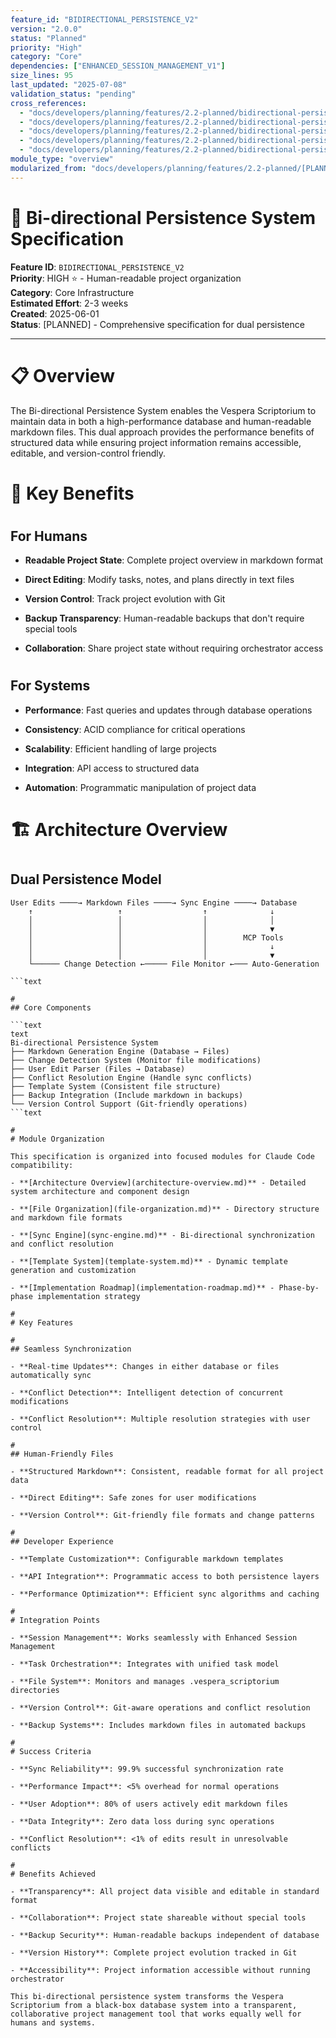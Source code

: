 ```yaml
---
feature_id: "BIDIRECTIONAL_PERSISTENCE_V2"
version: "2.0.0"
status: "Planned"
priority: "High"
category: "Core"
dependencies: ["ENHANCED_SESSION_MANAGEMENT_V1"]
size_lines: 95
last_updated: "2025-07-08"
validation_status: "pending"
cross_references:
  - "docs/developers/planning/features/2.2-planned/bidirectional-persistence/architecture-overview.md"
  - "docs/developers/planning/features/2.2-planned/bidirectional-persistence/file-organization.md"
  - "docs/developers/planning/features/2.2-planned/bidirectional-persistence/sync-engine.md"
  - "docs/developers/planning/features/2.2-planned/bidirectional-persistence/template-system.md"
  - "docs/developers/planning/features/2.2-planned/bidirectional-persistence/implementation-roadmap.md"
module_type: "overview"
modularized_from: "docs/developers/planning/features/2.2-planned/[PLANNED]_bidirectional_persistence_system.md"
---
```


# 📄 Bi-directional Persistence System Specification

**Feature ID**: `BIDIRECTIONAL_PERSISTENCE_V2`  
**Priority**: HIGH ⭐ - Human-readable project organization  
**Category**: Core Infrastructure  
**Estimated Effort**: 2-3 weeks  
**Created**: 2025-06-01  
**Status**: [PLANNED] - Comprehensive specification for dual persistence  

---

#
# 📋 Overview

The Bi-directional Persistence System enables the Vespera Scriptorium to maintain data in both a high-performance database and human-readable markdown files. This dual approach provides the performance benefits of structured data while ensuring project information remains accessible, editable, and version-control friendly.

#
# 🎯 Key Benefits

#
## For Humans

- **Readable Project State**: Complete project overview in markdown format

- **Direct Editing**: Modify tasks, notes, and plans directly in text files

- **Version Control**: Track project evolution with Git

- **Backup Transparency**: Human-readable backups that don't require special tools

- **Collaboration**: Share project state without requiring orchestrator access

#
## For Systems

- **Performance**: Fast queries and updates through database operations

- **Consistency**: ACID compliance for critical operations

- **Scalability**: Efficient handling of large projects

- **Integration**: API access to structured data

- **Automation**: Programmatic manipulation of project data

#
# 🏗️ Architecture Overview

#
## Dual Persistence Model

```text
User Edits ────→ Markdown Files ────→ Sync Engine ────→ Database
    ↑                   ↑                  ↑              ↓
    │                   │                  │              │
    │                   │                  │              ▼
    │                   │                  │        MCP Tools
    │                   │                  │              ↓
    │                   │                  │              ▼
    └────── Change Detection ←───── File Monitor ←─── Auto-Generation

```text

#
## Core Components

```text
text
Bi-directional Persistence System
├── Markdown Generation Engine (Database → Files)
├── Change Detection System (Monitor file modifications)  
├── User Edit Parser (Files → Database)
├── Conflict Resolution Engine (Handle sync conflicts)
├── Template System (Consistent file structure)
├── Backup Integration (Include markdown in backups)
└── Version Control Support (Git-friendly operations)
```text

#
# Module Organization

This specification is organized into focused modules for Claude Code compatibility:

- **[Architecture Overview](architecture-overview.md)** - Detailed system architecture and component design

- **[File Organization](file-organization.md)** - Directory structure and markdown file formats

- **[Sync Engine](sync-engine.md)** - Bi-directional synchronization and conflict resolution

- **[Template System](template-system.md)** - Dynamic template generation and customization

- **[Implementation Roadmap](implementation-roadmap.md)** - Phase-by-phase implementation strategy

#
# Key Features

#
## Seamless Synchronization

- **Real-time Updates**: Changes in either database or files automatically sync

- **Conflict Detection**: Intelligent detection of concurrent modifications

- **Conflict Resolution**: Multiple resolution strategies with user control

#
## Human-Friendly Files

- **Structured Markdown**: Consistent, readable format for all project data

- **Direct Editing**: Safe zones for user modifications

- **Version Control**: Git-friendly file formats and change patterns

#
## Developer Experience

- **Template Customization**: Configurable markdown templates

- **API Integration**: Programmatic access to both persistence layers

- **Performance Optimization**: Efficient sync algorithms and caching

#
# Integration Points

- **Session Management**: Works seamlessly with Enhanced Session Management

- **Task Orchestration**: Integrates with unified task model

- **File System**: Monitors and manages .vespera_scriptorium directories

- **Version Control**: Git-aware operations and conflict resolution

- **Backup Systems**: Includes markdown files in automated backups

#
# Success Criteria

- **Sync Reliability**: 99.9% successful synchronization rate

- **Performance Impact**: <5% overhead for normal operations

- **User Adoption**: 80% of users actively edit markdown files

- **Data Integrity**: Zero data loss during sync operations

- **Conflict Resolution**: <1% of edits result in unresolvable conflicts

#
# Benefits Achieved

- **Transparency**: All project data visible and editable in standard format

- **Collaboration**: Project state shareable without special tools

- **Backup Security**: Human-readable backups independent of database

- **Version History**: Complete project evolution tracked in Git

- **Accessibility**: Project information accessible without running orchestrator

This bi-directional persistence system transforms the Vespera Scriptorium from a black-box database system into a transparent, collaborative project management tool that works equally well for humans and systems.
